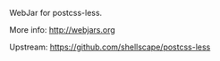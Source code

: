 WebJar for postcss-less.

More info: http://webjars.org

Upstream: https://github.com/shellscape/postcss-less
